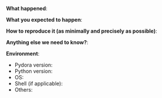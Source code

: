 **What happened**:

**What you expected to happen**:

**How to reproduce it (as minimally and precisely as possible)**:

**Anything else we need to know?**:

**Environment**:
- Pydora version:
- Python version:
- OS:
- Shell (if applicable):
- Others:


